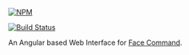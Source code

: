 [![NPM](https://nodei.co/npm/face-command-web.png)](https://nodei.co/npm/face-command-web/)

[![Build Status](https://travis-ci.org/znetstar/face-command-web.svg?branch=master)](https://travis-ci.org/znetstar/face-command-web)

An Angular based Web Interface for [Face Command](https://github.com/znetstar/face-command).